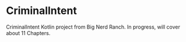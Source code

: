 # CriminalIntent
CriminalIntent Kotlin project from Big Nerd Ranch. In progress, will cover about 11 Chapters.
